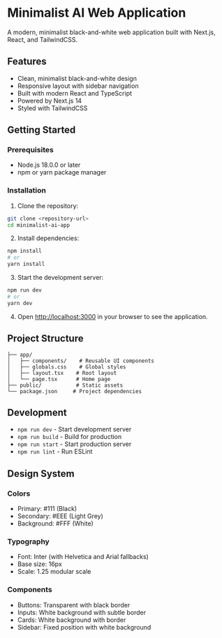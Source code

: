# Minimalist AI Web Application

A modern, minimalist black-and-white web application built with Next.js, React, and TailwindCSS.

## Features

- Clean, minimalist black-and-white design
- Responsive layout with sidebar navigation
- Built with modern React and TypeScript
- Powered by Next.js 14
- Styled with TailwindCSS

## Getting Started

### Prerequisites

- Node.js 18.0.0 or later
- npm or yarn package manager

### Installation

1. Clone the repository:
```bash
git clone <repository-url>
cd minimalist-ai-app
```

2. Install dependencies:
```bash
npm install
# or
yarn install
```

3. Start the development server:
```bash
npm run dev
# or
yarn dev
```

4. Open [http://localhost:3000](http://localhost:3000) in your browser to see the application.

## Project Structure

```
├── app/
│   ├── components/    # Reusable UI components
│   ├── globals.css    # Global styles
│   ├── layout.tsx    # Root layout
│   └── page.tsx      # Home page
├── public/           # Static assets
└── package.json     # Project dependencies
```

## Development

- `npm run dev` - Start development server
- `npm run build` - Build for production
- `npm run start` - Start production server
- `npm run lint` - Run ESLint

## Design System

### Colors
- Primary: #111 (Black)
- Secondary: #EEE (Light Grey)
- Background: #FFF (White)

### Typography
- Font: Inter (with Helvetica and Arial fallbacks)
- Base size: 16px
- Scale: 1.25 modular scale

### Components
- Buttons: Transparent with black border
- Inputs: White background with subtle border
- Cards: White background with border
- Sidebar: Fixed position with white background 